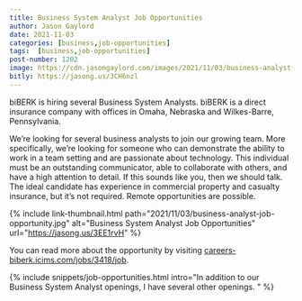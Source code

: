 ```yaml
---
title: Business System Analyst Job Opportunities
author: Jason Gaylord
date: 2021-11-03
categories: [business,job-opportunities]
tags:  [business,job-opportunities]
post-number: 1202
image: https://cdn.jasongaylord.com/images/2021/11/03/business-analyst-job-opportunity.jpg
bitly: https://jasong.us/3CH6nzl
---
```


biBERK is hiring several Business System Analysts. biBERK is a direct insurance company with offices in Omaha, Nebraska and Wilkes-Barre, Pennsylvania.

We’re looking for several business analysts to join our growing team. More specifically, we’re looking for someone who can demonstrate the ability to work in a team setting and are passionate about technology. This individual must be an outstanding communicator, able to collaborate with others, and have a high attention to detail. If this sounds like you, then we should talk. The ideal candidate has experience in commercial property and casualty insurance, but it’s not required. Remote opportunities are possible.

{% include link-thumbnail.html path="2021/11/03/business-analyst-job-opportunity.jpg" alt="Business System Analyst Job Opportunities" url="https://jasong.us/3EE1rvH" %}

You can read more about the opportunity by visiting [careers-biberk.icims.com/jobs/3418/job](https://jasong.us/3EE1rvH).

{% include snippets/job-opportunities.html intro="In addition to our Business System Analyst openings, I have several other openings. " %}